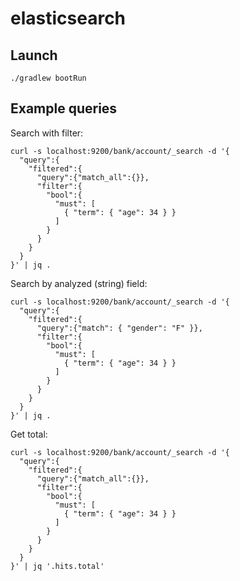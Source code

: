 # elasticsearch

## Launch

```
./gradlew bootRun
```

## Example queries

Search with filter:

```
curl -s localhost:9200/bank/account/_search -d '{
  "query":{
    "filtered":{
      "query":{"match_all":{}},
      "filter":{
        "bool":{
          "must": [
            { "term": { "age": 34 } }
          ]
        }
      }
    }
  }
}' | jq .
```

Search by analyzed (string) field:

```
curl -s localhost:9200/bank/account/_search -d '{
  "query":{
    "filtered":{
      "query":{"match": { "gender": "F" }},
      "filter":{
        "bool":{
          "must": [
            { "term": { "age": 34 } }
          ]
        }
      }
    }
  }
}' | jq .
```

Get total:

```
curl -s localhost:9200/bank/account/_search -d '{
  "query":{
    "filtered":{
      "query":{"match_all":{}},
      "filter":{
        "bool":{
          "must": [
            { "term": { "age": 34 } }
          ]
        }
      }
    }
  }
}' | jq '.hits.total'
```
